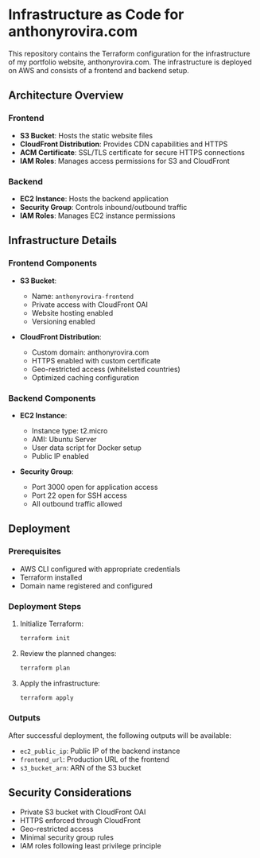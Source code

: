 # Infrastructure as Code for anthonyrovira.com

This repository contains the Terraform configuration for the infrastructure of my portfolio website, anthonyrovira.com. The infrastructure is deployed on AWS and consists of a frontend and backend setup.

## Architecture Overview

### Frontend

- **S3 Bucket**: Hosts the static website files
- **CloudFront Distribution**: Provides CDN capabilities and HTTPS
- **ACM Certificate**: SSL/TLS certificate for secure HTTPS connections
- **IAM Roles**: Manages access permissions for S3 and CloudFront

### Backend

- **EC2 Instance**: Hosts the backend application
- **Security Group**: Controls inbound/outbound traffic
- **IAM Roles**: Manages EC2 instance permissions

## Infrastructure Details

### Frontend Components

- **S3 Bucket**:

  - Name: `anthonyrovira-frontend`
  - Private access with CloudFront OAI
  - Website hosting enabled
  - Versioning enabled

- **CloudFront Distribution**:
  - Custom domain: anthonyrovira.com
  - HTTPS enabled with custom certificate
  - Geo-restricted access (whitelisted countries)
  - Optimized caching configuration

### Backend Components

- **EC2 Instance**:

  - Instance type: t2.micro
  - AMI: Ubuntu Server
  - User data script for Docker setup
  - Public IP enabled

- **Security Group**:
  - Port 3000 open for application access
  - Port 22 open for SSH access
  - All outbound traffic allowed

## Deployment

### Prerequisites

- AWS CLI configured with appropriate credentials
- Terraform installed
- Domain name registered and configured

### Deployment Steps

1. Initialize Terraform:

   ```bash
   terraform init
   ```

2. Review the planned changes:

   ```bash
   terraform plan
   ```

3. Apply the infrastructure:
   ```bash
   terraform apply
   ```

### Outputs

After successful deployment, the following outputs will be available:

- `ec2_public_ip`: Public IP of the backend instance
- `frontend_url`: Production URL of the frontend
- `s3_bucket_arn`: ARN of the S3 bucket

## Security Considerations

- Private S3 bucket with CloudFront OAI
- HTTPS enforced through CloudFront
- Geo-restricted access
- Minimal security group rules
- IAM roles following least privilege principle
